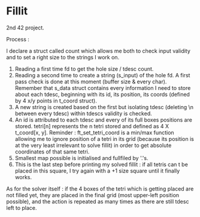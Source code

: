 # Fillit
2nd 42 project.

Process :

I declare a struct called count which allows me both to check input validity and to set a right size to the strings I work on.
1. Reading a first time fd to get the hole size / tdesc count.
2. Reading a second time to create a string (s_input) of the hole fd. A first pass check is done at this moment (buffer size & every char).
Remember that s_data struct contains every information I need to store about each tdesc, beginning with its id, its position, its coords (defined by 4 x/y points in t_coord struct).
3. A new string is created based on the first but isolating tdesc (deleting \n between every tdesc) within tdescs validity is checked.
4. An id is attributed to each tdesc and every of its full boxes positions are stored. tetri[n] represents the n tetri stored and defined as 4 X t_coord[x, y].
Reminder : ft_set_tetri_coord is a min/max function allowing me to ignore position of a tetri in its grid (because its position is at the very least irrelevant to solve fillit) in order to get absolute coordinates of that same tetri.
5. Smallest map possible is initialised and fullfiled by '.'s.
6. This is the last step before printing my solved fillit : if all tetris can t be placed in this square, I try again with a +1 size square until it finally works.

As for the solver itself : if the 4 boxes of the tetri which is getting placed are not filled yet, they are placed in the final grid (most upper-left position possible), and the action is repeated as many times as there are still tdesc left to place.
